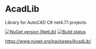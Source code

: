 # AcadLib
Library for AutoCAD C# net4.7.1 projects.

[![NuGet version (NetLib)](https://img.shields.io/nuget/v/AcadLib.svg?style=flat-square)](https://www.nuget.org/packages/AcadLib/)
[![Build status](https://ci.appveyor.com/api/projects/status/1svus8479a2d3xuc/branch/master?svg=true)](https://ci.appveyor.com/project/vildar82/acadlib/branch/master)

https://www.nuget.org/packages/AcadLib/
